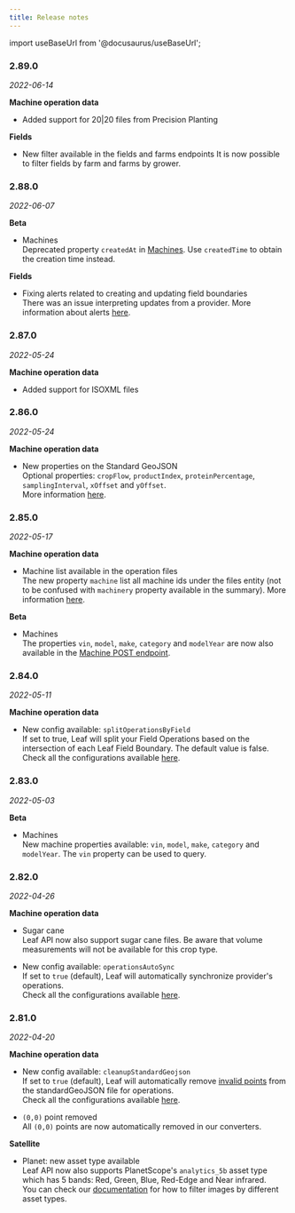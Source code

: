 ```yaml
---
title: Release notes
---
```


import useBaseUrl from '@docusaurus/useBaseUrl';

<!-- the following links are referenced throughout this document -->
[1]: /docs/docs/satellite_endpoints#create-a-satellite-field
[2]: /docs/docs/files_sample_output#valid-points
[3]: /docs/docs/configurations_overview
[4]: /docs/docs/files_endpoints#get-a-file
[5]: /docs/docs/files_sample_output#operation-summary
[6]: /docs/docs/beta_machines_endpoints#create-a-machine
[7]: /docs/docs/files_sample_output#standard-geojson
[8]: /docs/docs/beta_machines_endpoints
[9]: /docs/docs/alerts_events/#field-boundary-events

### 2.89.0
*2022-06-14*

**Machine operation data**
- Added support for 20|20 files from Precision Planting      

**Fields**
- New filter available in the fields and farms endpoints
It is now possible to filter fields by farm and farms by grower.     


### 2.88.0
*2022-06-07*

**Beta**
- Machines      
Deprecated property `createdAt` in [Machines][8]. Use `createdTime` to obtain the creation time instead.

**Fields**  
- Fixing alerts related to creating and updating field boundaries  
There was an issue interpreting updates from a provider. More information about alerts [here][9].

### 2.87.0
*2022-05-24*

**Machine operation data**
- Added support for ISOXML files

### 2.86.0
*2022-05-24*

**Machine operation data**
- New properties on the Standard GeoJSON  
Optional properties: `cropFlow`, `productIndex`, `proteinPercentage`, `samplingInterval`, `xOffset` and `yOffset`.  
More information [here][7].

### 2.85.0
*2022-05-17*

**Machine operation data**
- Machine list available in the operation files  
The new property `machine` list all machine ids under the files entity (not to be confused with `machinery` property available in the summary).
More information [here][5].

**Beta**
- Machines      
The properties `vin`, `model`, `make`, `category` and `modelYear` are now also available in the [Machine POST endpoint][6].


### 2.84.0
*2022-05-11*

**Machine operation data**
- New config available: `splitOperationsByField`    
If set to true, Leaf will split your Field Operations based on the intersection of each Leaf Field Boundary. The default value is false. 
Check all the configurations available [here][3].

### 2.83.0
*2022-05-03*

**Beta**
- Machines   
New machine properties available: `vin`, `model`, `make`, `category` and `modelYear`.
The `vin` property can be used to query.


### 2.82.0
*2022-04-26*

**Machine operation data**
- Sugar cane  
Leaf API now also support sugar cane files. Be aware that volume measurements will not be available for this crop type.

- New config available: `operationsAutoSync`    
If set to `true` (default), Leaf will automatically synchronize provider's operations.  
Check all the configurations available [here][3].


### 2.81.0
*2022-04-20*

**Machine operation data**
- New config available: `cleanupStandardGeojson`   
If set to `true` (default), Leaf will automatically remove [invalid points][2] from the standardGeoJSON file for operations.  
Check all the configurations available [here][3].

- `(0,0)` point removed  
All `(0,0)` points are now automatically removed in our converters.
  
**Satellite**  
- Planet: new asset type available    
Leaf API now also supports PlanetScope's `analytics_5b` asset type which has 5 bands: Red, Green, Blue, Red-Edge and Near infrared.  
You can check our [documentation][1]  for how to filter images by different asset types.


